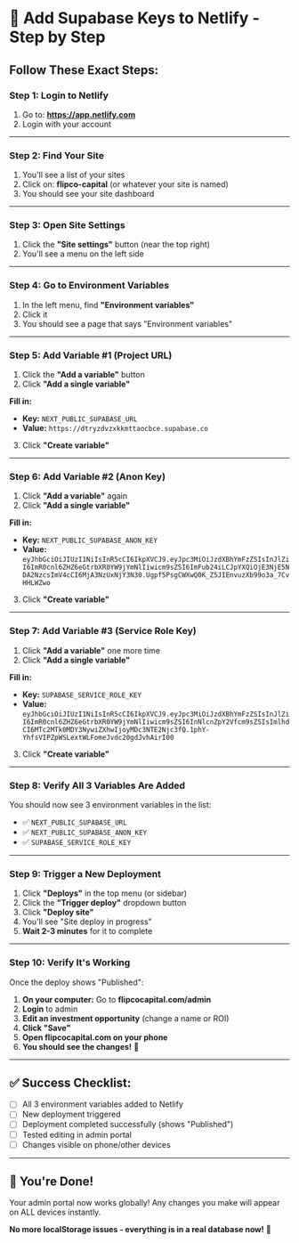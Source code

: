 # 🚀 Add Supabase Keys to Netlify - Step by Step

## Follow These Exact Steps:

### **Step 1: Login to Netlify**
1. Go to: **https://app.netlify.com**
2. Login with your account

---

### **Step 2: Find Your Site**
1. You'll see a list of your sites
2. Click on: **flipco-capital** (or whatever your site is named)
3. You should see your site dashboard

---

### **Step 3: Open Site Settings**
1. Click the **"Site settings"** button (near the top right)
2. You'll see a menu on the left side

---

### **Step 4: Go to Environment Variables**
1. In the left menu, find **"Environment variables"**
2. Click it
3. You should see a page that says "Environment variables"

---

### **Step 5: Add Variable #1 (Project URL)**

1. Click the **"Add a variable"** button
2. Click **"Add a single variable"**

**Fill in:**
- **Key:** `NEXT_PUBLIC_SUPABASE_URL`
- **Value:** `https://dtryzdvzxkkmttaocbce.supabase.co`

3. Click **"Create variable"**

---

### **Step 6: Add Variable #2 (Anon Key)**

1. Click **"Add a variable"** again
2. Click **"Add a single variable"**

**Fill in:**
- **Key:** `NEXT_PUBLIC_SUPABASE_ANON_KEY`
- **Value:** `eyJhbGciOiJIUzI1NiIsInR5cCI6IkpXVCJ9.eyJpc3MiOiJzdXBhYmFzZSIsInJlZiI6ImR0cnl6ZHZ6eGtrbXR0YW9jYmNlIiwicm9sZSI6ImFub24iLCJpYXQiOjE3NjE5NDA2NzcsImV4cCI6MjA3NzUxNjY3N30.Ugpf5PsgCWXwQ0K_Z5JIEnvuzXb99o3a_7CvHHLWZwo`

3. Click **"Create variable"**

---

### **Step 7: Add Variable #3 (Service Role Key)**

1. Click **"Add a variable"** one more time
2. Click **"Add a single variable"**

**Fill in:**
- **Key:** `SUPABASE_SERVICE_ROLE_KEY`
- **Value:** `eyJhbGciOiJIUzI1NiIsInR5cCI6IkpXVCJ9.eyJpc3MiOiJzdXBhYmFzZSIsInJlZiI6ImR0cnl6ZHZ6eGtrbXR0YW9jYmNlIiwicm9sZSI6InNlcnZpY2Vfcm9sZSIsImlhdCI6MTc2MTk0MDY3NywiZXhwIjoyMDc3NTE2Njc3fQ.1phY-YhfsVIPZpWSLextWLFomeJvdc20gdJvhAirI00`

3. Click **"Create variable"**

---

### **Step 8: Verify All 3 Variables Are Added**

You should now see 3 environment variables in the list:
- ✅ `NEXT_PUBLIC_SUPABASE_URL`
- ✅ `NEXT_PUBLIC_SUPABASE_ANON_KEY`
- ✅ `SUPABASE_SERVICE_ROLE_KEY`

---

### **Step 9: Trigger a New Deployment**

1. Click **"Deploys"** in the top menu (or sidebar)
2. Click the **"Trigger deploy"** dropdown button
3. Click **"Deploy site"**
4. You'll see "Site deploy in progress"
5. **Wait 2-3 minutes** for it to complete

---

### **Step 10: Verify It's Working**

Once the deploy shows "Published":

1. **On your computer:** Go to **flipcocapital.com/admin**
2. **Login** to admin
3. **Edit an investment opportunity** (change a name or ROI)
4. **Click "Save"**
5. **Open flipcocapital.com on your phone**
6. **You should see the changes!** 🎉

---

## ✅ Success Checklist:

- [ ] All 3 environment variables added to Netlify
- [ ] New deployment triggered
- [ ] Deployment completed successfully (shows "Published")
- [ ] Tested editing in admin portal
- [ ] Changes visible on phone/other devices

---

## 🎊 You're Done!

Your admin portal now works globally! Any changes you make will appear on ALL devices instantly.

**No more localStorage issues - everything is in a real database now!** 🚀
